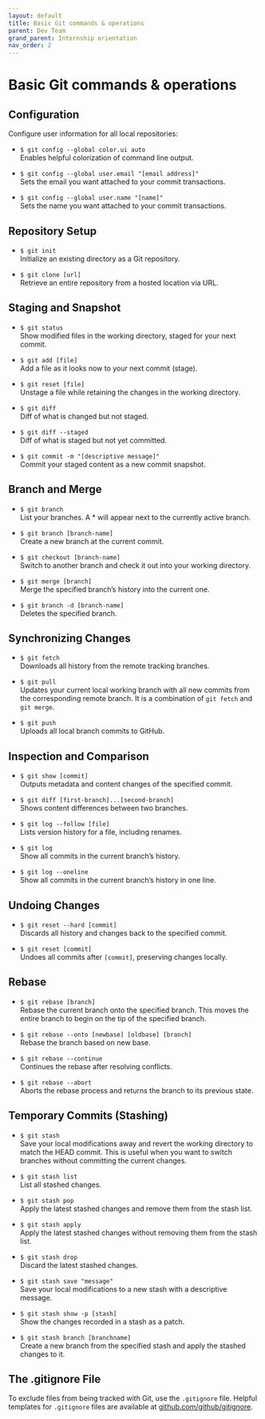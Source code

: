 ```yaml
---
layout: default
title: Basic Git commands & operations
parent: Dev Team
grand_parent: Internship orientation 
nav_order: 2
---
```


# Basic Git commands & operations

## Configuration

Configure user information for all local repositories:

- `$ git config --global color.ui auto`  
  Enables helpful colorization of command line output.

- `$ git config --global user.email "[email address]"`  
  Sets the email you want attached to your commit transactions.

- `$ git config --global user.name "[name]"`  
  Sets the name you want attached to your commit transactions.

## Repository Setup

- `$ git init`  
  Initialize an existing directory as a Git repository.

- `$ git clone [url]`  
  Retrieve an entire repository from a hosted location via URL.

## Staging and Snapshot

- `$ git status`  
  Show modified files in the working directory, staged for your next commit.

- `$ git add [file]`  
  Add a file as it looks now to your next commit (stage).

- `$ git reset [file]`  
  Unstage a file while retaining the changes in the working directory.

- `$ git diff`  
  Diff of what is changed but not staged.

- `$ git diff --staged`  
  Diff of what is staged but not yet committed.

- `$ git commit -m "[descriptive message]"`  
  Commit your staged content as a new commit snapshot.

## Branch and Merge

- `$ git branch`  
  List your branches. A * will appear next to the currently active branch.

- `$ git branch [branch-name]`  
  Create a new branch at the current commit.

- `$ git checkout [branch-name]`  
  Switch to another branch and check it out into your working directory.

- `$ git merge [branch]`  
  Merge the specified branch’s history into the current one.

- `$ git branch -d [branch-name]`  
  Deletes the specified branch.

## Synchronizing Changes

- `$ git fetch`  
  Downloads all history from the remote tracking branches.

- `$ git pull`  
  Updates your current local working branch with all new commits from the corresponding remote branch. It is a combination of `git fetch` and `git merge`.

- `$ git push`  
  Uploads all local branch commits to GitHub.

## Inspection and Comparison

- `$ git show [commit]`  
  Outputs metadata and content changes of the specified commit.

- `$ git diff [first-branch]...[second-branch]`  
  Shows content differences between two branches.

- `$ git log --follow [file]`  
  Lists version history for a file, including renames.

- `$ git log`  
  Show all commits in the current branch’s history.

- `$ git log --oneline`  
  Show all commits in the current branch’s history in one line.

## Undoing Changes

- `$ git reset --hard [commit]`  
  Discards all history and changes back to the specified commit.

- `$ git reset [commit]`  
  Undoes all commits after `[commit]`, preserving changes locally.

## Rebase

- `$ git rebase [branch]`  
  Rebase the current branch onto the specified branch. This moves the entire branch to begin on the tip of the specified branch.

- `$ git rebase --onto [newbase] [oldbase] [branch]`  
  Rebase the branch based on new base.

- `$ git rebase --continue`  
  Continues the rebase after resolving conflicts.

- `$ git rebase --abort`  
  Aborts the rebase process and returns the branch to its previous state.

## Temporary Commits (Stashing)

- `$ git stash`  
  Save your local modifications away and revert the working directory to match the HEAD commit. This is useful when you want to switch branches without committing the current changes.

- `$ git stash list`  
  List all stashed changes.

- `$ git stash pop`  
  Apply the latest stashed changes and remove them from the stash list.

- `$ git stash apply`  
  Apply the latest stashed changes without removing them from the stash list.

- `$ git stash drop`  
  Discard the latest stashed changes.

- `$ git stash save "message"`  
  Save your local modifications to a new stash with a descriptive message.

- `$ git stash show -p [stash]`  
  Show the changes recorded in a stash as a patch.

- `$ git stash branch [branchname]`  
  Create a new branch from the specified stash and apply the stashed changes to it.

## The .gitignore File

To exclude files from being tracked with Git, use the `.gitignore` file. Helpful templates for `.gitignore` files are available at [github.com/github/gitignore](https://github.com/github/gitignore).
